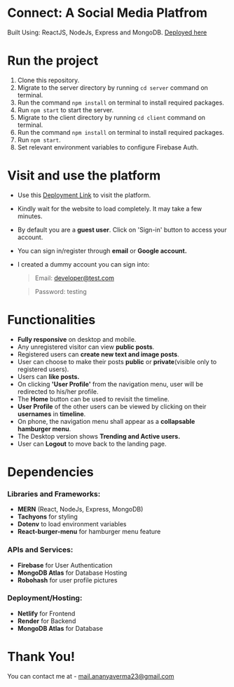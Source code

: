 # Connect: A Social Media Platfrom
Built Using: ReactJS, NodeJs, Express and MongoDB. [Deployed here](https://connect-social-media-app.netlify.app/)

# Run the project
1. Clone this repository.
2. Migrate to the server directory by running `cd server` command on terminal.
3. Run the command `npm install` on terminal to install required packages.
4. Run `npm start` to start the server.
2. Migrate to the client directory by running `cd client` command on terminal.
3. Run the command `npm install` on terminal to install required packages.
4. Run `npm start`.
5. Set relevant environment variables to configure Firebase Auth.

# Visit and use the platform
- Use this [Deployment Link](https://connect-social-media-app.netlify.app/) to visit the platform.
- Kindly wait for the website to load completely. It may take a few minutes. 
- By default you are a **guest user**. Click on 'Sign-in' button to access your account.
- You can sign in/register through **email** or **Google account.**
- I created a dummy account you can sign into:
  
  > Email: developer@test.com

  > Password: testing

# Functionalities
- **Fully responsive** on desktop and mobile.
- Any unregistered visitor can view **public posts**.
- Registered users can **create new text and image posts**.
- User can choose to make their posts **public** or **private**(visible only to registered users).
- Users can **like posts.**
- On clicking **'User Profile'** from the navigation menu, user will be redirected to his/her profile.
- The **Home** button can be used to revisit the timeline.
- **User Profile** of the other users can be viewed by clicking on their **usernames** in **timeline**.
- On phone, the navigation menu shall appear as a **collapsable hamburger menu**.
- The Desktop version shows **Trending and Active users.**
- User can **Logout** to move back to the landing page.

# Dependencies
### Libraries and Frameworks:
- **MERN** (React, NodeJs, Express, MongoDB)
- **Tachyons** for styling
- **Dotenv** to load environment variables
- **React-burger-menu** for hamburger menu feature

### APIs and Services:
- **Firebase** for User Authentication
- **MongoDB Atlas** for Database Hosting
- **Robohash** for user profile pictures

### Deployment/Hosting:
- **Netlify** for Frontend
- **Render** for Backend
- **MongoDB Atlas** for Database

# Thank You!
You can contact me at - <mail.ananyaverma23@gmail.com>
